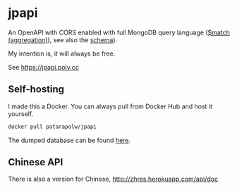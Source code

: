 # jpapi

An OpenAPI with CORS enabled with full MongoDB query language ([$match (aggregation)](https://docs.mongodb.com/manual/reference/operator/aggregation/match/)), see also the [schema](https://github.com/patarapolw/jpapi/blob/master/packages/server/src/db/mongo.ts)).

My intention is, it will always be free.

See <https://jpapi.polv.cc>

## Self-hosting

I made this a Docker. You can always pull from Docker Hub and host it yourself.

```sh
docker pull patarapolw/jpapi
```

The dumped database can be found [here](https://github.com/patarapolw/jpapi/releases/download/v0.1/mongodump.zip).

## Chinese API

There is also a version for Chinese, <http://zhres.herokuapp.com/api/doc>
